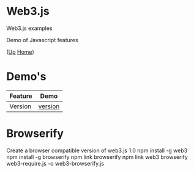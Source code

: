 # Web3.js  <!-- omit in toc --> 
Web3.js examples

Demo of Javascript features

([Up](..) [Home](..\..))

# Demo's

| Feature     | Demo
| --------    | ----
| Version     | [version]


[version]:           https://github.com/web3examples/ethereum/we3js/blob/master/demo/version.js
 

 

# Browserify


Create a browser compatible version of web3.js 1.0
npm install -g web3
npm install -g browserify
npm link browserify
npm link web3
browserify web3-require.js -o web3-browserify.js 


